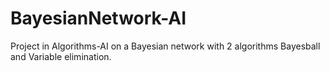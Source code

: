 # BayesianNetwork-AI
Project in Algorithms-AI on a Bayesian network with 2 algorithms Bayesball and Variable elimination.

